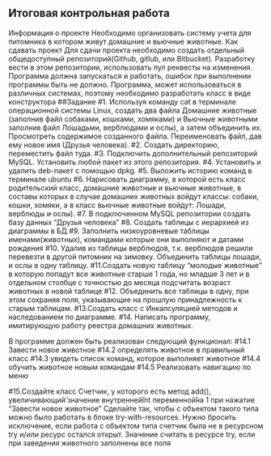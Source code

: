 ## Итоговая контрольная работа
Информация о проекте
Необходимо организовать систему учета для питомника в котором живут
домашние и вьючные животные.
Как сдавать проект
Для сдачи проекта необходимо создать отдельный общедоступный
репозиторий(Github, gitlub, или Bitbucket). Разработку вести в этом
репозитории, использовать пул реквесты на изменения. Программа должна
запускаться и работать, ошибок при выполнении программы быть не должно.
Программа, может использоваться в различных системах, поэтому необходимо
разработать класс в виде конструктора
##Задание
#1. Используя команду cat в терминале операционной системы Linux, создать
два файла Домашние животные (заполнив файл собаками, кошками,
хомяками) и Вьючные животными заполнив файл Лошадьми, верблюдами и
ослы), а затем объединить их. Просмотреть содержимое созданного файла.
Переименовать файл, дав ему новое имя (Друзья человека).
#2. Создать директорию, переместить файл туда.
#3. Подключить дополнительный репозиторий MySQL. Установить любой пакет
из этого репозитория.
#4. Установить и удалить deb-пакет с помощью dpkg.
#5. Выложить историю команд в терминале ubuntu
#6. Нарисовать диаграмму, в которой есть класс родительский класс, домашние
животные и вьючные животные, в составы которых в случае домашних
животных войдут классы: собаки, кошки, хомяки, а в класс вьючные животные
войдут: Лошади, верблюды и ослы).
#7. В подключенном MySQL репозитории создать базу данных “Друзья
человека”
#8. Создать таблицы с иерархией из диаграммы в БД
#9. Заполнить низкоуровневые таблицы именами(животных), командами
которые они выполняют и датами рождения
#10. Удалив из таблицы верблюдов, т.к. верблюдов решили перевезти в другой
питомник на зимовку. Объединить таблицы лошади, и ослы в одну таблицу.
#11.Создать новую таблицу “молодые животные” в которую попадут все
животные старше 1 года, но младше 3 лет и в отдельном столбце с точностью
до месяца подсчитать возраст животных в новой таблице
#12. Объединить все таблицы в одну, при этом сохраняя поля, указывающие на
прошлую принадлежность к старым таблицам.
#13.Создать класс с Инкапсуляцией методов и наследованием по диаграмме.
#14. Написать программу, имитирующую работу реестра домашних животных.

В программе должен быть реализован следующий функционал:
#14.1 Завести новое животное
#14.2 определять животное в правильный класс
#14.3 увидеть список команд, которое выполняет животное
#14.4 обучить животное новым командам
#14.5 Реализовать навигацию по меню

#15.Создайте класс Счетчик, у которого есть метод add(), увеличивающий̆
значение внутренней̆int переменной̆на 1 при нажатие “Завести новое
животное” Сделайте так, чтобы с объектом такого типа можно было работать в
блоке try-with-resources. Нужно бросить исключение, если работа с объектом
типа счетчик была не в ресурсном try и/или ресурс остался открыт. Значение
считать в ресурсе try, если при заведения животного заполнены все поля
